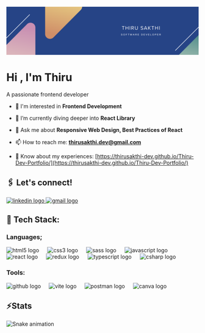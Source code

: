 ![](https://raw.githubusercontent.com/thirusakthi-dev/thirusakthi-dev/main/banner.png)
<h1>Hi , I'm Thiru</h1>

<p>A passionate frontend developer</p>

- 🔭 I'm interested in **Frontend Development**

- 🌱 I’m currently diving deeper into **React Library**

- 💬 Ask me about **Responsive Web Design, Best Practices of React**

- 📫 How to reach me: **thirusakthi.dev@gmail.com**

- 📄 Know about my experiences: [https://thirusakthi-dev.github.io/Thiru-Dev-Portfolio/](https://thirusakthi-dev.github.io/Thiru-Dev-Portfolio/)

<h2 align="left">🖇️ Let's connect!</h2>


<div align="left">
  <a href="https://www.linkedin.com/in/thirusakthi-dev/" target="_blank">
    <img src="https://img.shields.io/static/v1?message=LinkedIn&logo=linkedin&label=&color=0077B5&logoColor=white&labelColor=&style=for-the-badge" height="36" alt="linkedin logo"  />
  </a>
  <a href="thirusakthi.dev@gmail.com" target="_blank">
    <img src="https://img.shields.io/static/v1?message=Gmail&logo=gmail&label=&color=D14836&logoColor=white&labelColor=&style=for-the-badge" height="36" alt="gmail logo"  />
  </a>
</div>
<h2 align="left">🔧 Tech Stack:</h2>
<h3>Languages;</h3>
<div >
  <img src="https://cdn.jsdelivr.net/gh/devicons/devicon/icons/html5/html5-original.svg" height="40" alt="html5 logo"  />
  <img width="14" />
  <img src="https://cdn.jsdelivr.net/gh/devicons/devicon/icons/css3/css3-original.svg" height="40" alt="css3 logo"  />
  <img width="14" />
  <img src="https://cdn.jsdelivr.net/gh/devicons/devicon/icons/sass/sass-original.svg" height="40" alt="sass logo"  />
  <img width="14" />
  <img src="https://cdn.jsdelivr.net/gh/devicons/devicon/icons/javascript/javascript-original.svg" height="40" alt="javascript logo"  />
  <img width="14" />
  <img src="https://cdn.jsdelivr.net/gh/devicons/devicon/icons/react/react-original.svg" height="40" alt="react logo"  />
  <img width="14" />
  <img src="https://cdn.jsdelivr.net/gh/devicons/devicon/icons/redux/redux-original.svg" height="40" alt="redux logo"  />
  <img width="14" />
  <img src="https://cdn.jsdelivr.net/gh/devicons/devicon/icons/typescript/typescript-original.svg" height="40" alt="typescript logo"  />
  <img width="14" />
  <img src="https://skillicons.dev/icons?i=cs" height="40" alt="csharp logo"  />
</div>
<h3 >Tools:</h3>

<div ">
  <img src="https://skillicons.dev/icons?i=github" height="40" alt="github logo"  />
  <img width="13" />
  <img src="https://skillicons.dev/icons?i=vite" height="40" alt="vite logo"  />
  <img width="13" />
  <img src="https://skillicons.dev/icons?i=postman" height="40" alt="postman logo"  />
  <img width="13" />
  <img src="https://cdn.jsdelivr.net/gh/devicons/devicon/icons/canva/canva-original.svg" height="40" alt="canva logo"  />
</div>

###

<h2 align="left">⚡Stats</h2>


<img src="https://raw.githubusercontent.com/thirusakthi-dev/thirusakthi-dev/output/snake.svg" alt="Snake animation" />


